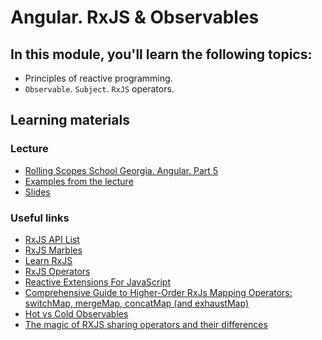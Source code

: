 # Angular. RxJS & Observables

## In this module, you'll learn the following topics:

- Principles of reactive programming.
- `Observable`. `Subject`. `RxJS` operators.

## Learning materials

### Lecture
- [Rolling Scopes School Georgia. Angular. Part 5](https://youtu.be/fkmbA1LXAak)
- [Examples from the lecture](https://github.com/pavelrazuvalau/angular-lectures/tree/master/rxjs-observables)
- [Slides](https://slides.com/pavelrazuvalau/angular-rxjs)

### Useful links
- [RxJS API List](https://rxjs-dev.firebaseapp.com/api)
- [RxJS Marbles](http://rxmarbles.com/)
- [Learn RxJS](https://www.learnrxjs.io/)
- [RxJS Operators](https://rxjs.dev/guide/operators)
- [Reactive Extensions For JavaScript](https://www.npmjs.com/package/rxjs)
- [Comprehensive Guide to Higher-Order RxJs Mapping Operators: switchMap, mergeMap, concatMap (and exhaustMap)](https://blog.angular-university.io/rxjs-higher-order-mapping/)
- [Hot vs Cold Observables](https://benlesh.medium.com/hot-vs-cold-observables-f8094ed53339)
- [The magic of RXJS sharing operators and their differences](https://itnext.io/the-magic-of-rxjs-sharing-operators-and-their-differences-3a03d699d255)
